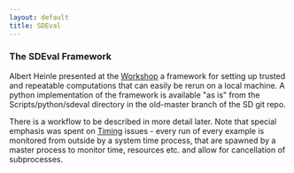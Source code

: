 ```yaml
---
layout: default
title: SDEval
---
```


### The SDEval Framework

Albert Heinle presented at the [Workshop](Events.2012-12 "wikilink") a framework for setting up trusted and repeatable computations that can easily be rerun on a local machine. A python implementation of the framework is available "as is" from the Scripts/python/sdeval directory in the old-master branch of the SD git repo.

There is a workflow to be described in more detail later. Note that special emphasis was spent on [Timing](Timing "wikilink") issues - every run of every example is monitored from outside by a system time process, that are spawned by a master process to monitor time, resources etc. and allow for cancellation of subprocesses.
